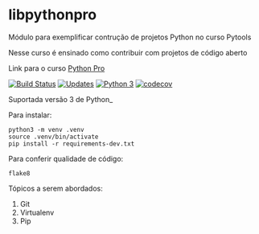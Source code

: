 # libpythonpro
Módulo para exemplificar contrução de projetos Python no curso Pytools

Nesse curso é ensinado como contribuir com projetos de código aberto

Link para o curso [Python Pro](https://www.python.pro.br/)

[![Build Status](https://travis-ci.com/ivansilva86/libpythonpro.svg?branch=master)](https://travis-ci.com/ivansilva86/libpythonpro)
[![Updates](https://pyup.io/repos/github/ivansilva86/libpythonpro/shield.svg)](https://pyup.io/repos/github/ivansilva86/libpythonpro/)
[![Python 3](https://pyup.io/repos/github/ivansilva86/libpythonpro/python-3-shield.svg)](https://pyup.io/repos/github/ivansilva86/libpythonpro/)
[![codecov](https://codecov.io/gh/ivansilva86/libpythonpro/branch/master/graph/badge.svg)](https://codecov.io/gh/ivansilva86/libpythonpro)


Suportada versão 3 de Python_

Para instalar:

```console
python3 -m venv .venv
source .venv/bin/activate
pip install -r requirements-dev.txt
```

Para conferir qualidade de código:

```console
flake8
```

Tópicos a serem abordados:
1. Git
2. Virtualenv
3. Pip 
